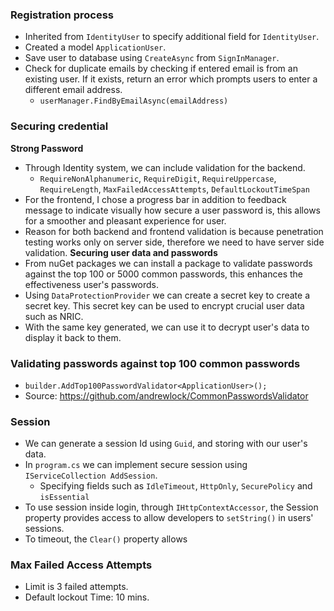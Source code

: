 ### Registration process
- Inherited from `IdentityUser` to specify additional field for `IdentityUser`.
- Created a model `ApplicationUser`.
- Save user to database using `CreateAsync` from `SignInManager`.
- Check for duplicate emails by checking if entered email is from an existing user. If it exists, return an error which prompts users to enter a different email address.
	- `userManager.FindByEmailAsync(emailAddress)`

### Securing credential
**Strong Password**
- Through Identity system, we can include validation for the backend.
	- `RequireNonAlphanumeric`, `RequireDigit`, `RequireUppercase`, `RequireLength`, `MaxFailedAccessAttempts`, `DefaultLockoutTimeSpan`
- For the frontend, I chose a progress bar in addition to feedback message to indicate visually how secure a user password is, this allows for a smoother and pleasant experience for user. 
- Reason for both backend and frontend validation is because penetration testing works only on server side, therefore we need to have server side validation.
**Securing user data and passwords**
- From nuGet packages we can install a package to validate passwords against the top 100 or 5000 common passwords, this enhances the effectiveness user's passwords.
- Using `DataProtectionProvider` we can create a secret key to create a secret key. This secret key can be used to encrypt crucial user data such as NRIC. 
- With the same key generated, we can use it to decrypt user's data to display it back to them.

### Validating passwords against top 100 common passwords
- `builder.AddTop100PasswordValidator<ApplicationUser>();`
- Source: https://github.com/andrewlock/CommonPasswordsValidator

### Session
- We can generate a session Id using `Guid`, and storing with our user's data.
- In `program.cs` we can implement secure session using `IServiceCollection AddSession`.
	- Specifying fields such as `IdleTimeout`, `HttpOnly`, `SecurePolicy` and `isEssential`
- To use session inside login, through `IHttpContextAccessor`, the Session property provides access to allow developers to `setString()` in users' sessions.
- To timeout, the `Clear()` property allows 

### Max Failed Access Attempts 
- Limit is 3 failed attempts.
- Default lockout Time: 10 mins.

 
